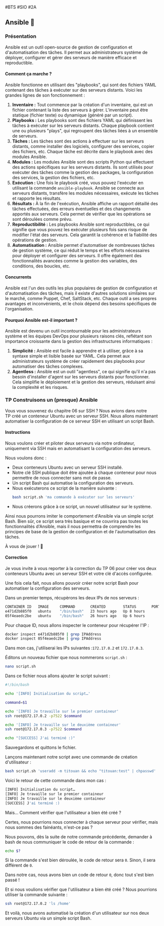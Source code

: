 #BTS #SIO #2A 

## Ansible 🤖

### Présentation

Ansible est un outil open-source de gestion de configuration et d'automatisation des tâches. Il permet aux administrateurs système de déployer, configurer et gérer des serveurs de manière efficace et reproductible.

#### Comment ça marche ?

Ansible fonctionne en utilisant des "playbooks", qui sont des fichiers YAML contenant des tâches à exécuter sur des serveurs distants. Voici les grandes lignes de son fonctionnement :

1. **Inventaire :** Tout commence par la création d'un inventaire, qui est un fichier contenant la liste des serveurs à gérer. L'inventaire peut être statique (fichier texte) ou dynamique (généré par un script).
2. **Playbooks :** Les playbooks sont des fichiers YAML qui définissent les tâches à exécuter sur les serveurs distants. Chaque playbook contient une ou plusieurs "plays", qui regroupent des tâches liées à un ensemble de serveurs.
3. **Tâches :** Les tâches sont des actions à effectuer sur les serveurs distants, comme installer des logiciels, configurer des services, copier des fichiers, etc. Chaque tâche est décrite dans le playbook avec des modules Ansible.
4. **Modules :** Les modules Ansible sont des scripts Python qui effectuent des actions spécifiques sur les serveurs distants. Ils sont utilisés pour exécuter des tâches comme la gestion des packages, la configuration des services, la gestion des fichiers, etc.
5. **Exécution :** Une fois le playbook créé, vous pouvez l'exécuter en utilisant la commande `ansible-playbook`. Ansible se connecte aux serveurs distants, transfère les modules nécessaires, exécute les tâches et rapporte les résultats.
6. **Résultats :** À la fin de l'exécution, Ansible affiche un rapport détaillé des tâches effectuées, des erreurs éventuelles et des changements apportés aux serveurs. Cela permet de vérifier que les opérations se sont déroulées comme prévu.
7. **Reproductibilité :** Les playbooks Ansible sont reproductibles, ce qui signifie que vous pouvez les exécuter plusieurs fois sans risque de modifier l'état des serveurs. Cela garantit la cohérence et la fiabilité des opérations de gestion.
8. **Automatisation :** Ansible permet d'automatiser de nombreuses tâches de gestion système, ce qui réduit le temps et les efforts nécessaires pour déployer et configurer des serveurs. Il offre également des fonctionnalités avancées comme la gestion des variables, des conditions, des boucles, etc.

#### Concurrents

Ansible est l'un des outils les plus populaires de gestion de configuration et d'automatisation des tâches, mais il existe d'autres solutions similaires sur le marché, comme Puppet, Chef, SaltStack, etc. Chaque outil a ses propres avantages et inconvénients, et le choix dépend des besoins spécifiques de l'organisation.

#### Pourquoi Ansible est-il important ?

Ansible est devenu un outil incontournable pour les administrateurs système et les équipes DevOps pour plusieurs raisons clés, reflétant son importance croissante dans la gestion des infrastructures informatiques :

1. **Simplicité :** Ansible est facile à apprendre et à utiliser, grâce à sa syntaxe simple et lisible basée sur YAML. Cela permet aux administrateurs système de créer rapidement des playbooks pour automatiser des tâches complexes.
2. **Agentless :** Ansible est un outil "agentless", ce qui signifie qu'il n'a pas besoin d'installer d'agent sur les serveurs distants pour fonctionner. Cela simplifie le déploiement et la gestion des serveurs, réduisant ainsi la complexité et les risques.

### TP Construisons un (presque) Ansible

Vous vous souvenez du chapitre 06 sur SSH ? Nous avions dans notre TP créé un conteneur Ubuntu avec un serveur SSH. Nous allons maintenant automatiser la configuration de ce serveur SSH en utilisant un script Bash.

#### Instructions

Nous voulons créer et piloter deux serveurs via notre ordinateur, uniquement via SSH mais en automatisant la configuration des serveurs.

Nous voulons donc :
- Deux conteneurs Ubuntu avec un serveur SSH installé.
- Notre clé SSH publique doit être ajoutée à chaque conteneur pour nous permettre de nous connecter sans mot de passe.
- Un script Bash qui automatise la configuration des serveurs.
- Nous exécuterons ce script de la manière suivante :
  ```bash
  bash script.sh 'ma commande à exécuter sur les serveurs'
  ```
- Nous créerons grâce à ce script, un nouvel utilisateur sur le système.

Ainsi nous pourrons imiter le comportement d'Ansible via un simple script Bash. Bien sûr, ce script sera très basique et ne couvrira pas toutes les fonctionnalités d'Ansible, mais il nous permettra de comprendre les principes de base de la gestion de configuration et de l'automatisation des tâches.

À vous de jouer ! 🚀

#### Correction 

Je vous invite à vous reporter à la correction du TP 06 pour créer vos deux conteneurs Ubuntu avec un serveur SSH et votre clé d'accès configurée.

Une fois cela fait, nous allons pouvoir créer notre script Bash pour automatiser la configuration des serveurs.

Dans un premier temps, récupèrons les deux IPs de nos serveurs :
```bash
CONTAINER ID   IMAGE     COMMAND       CREATED        STATUS       PORTS     NAMES
e471d2b885f0   ubuntu    "/bin/bash"   23 hours ago   Up 8 hours             ecstatic_shirley
05f4eaedc2be   ubuntu    "/bin/bash"   26 hours ago   Up 6 hours             beautiful_bartik
```

Pour chaque ID, nous allons inspecter le conteneur pour récupérer l'IP :
```bash
docker inspect e471d2b885f0 | grep IPAddress
docker inspect 05f4eaedc2be | grep IPAddress
```

Dans mon cas, j'utiliserai les IPs suivantes :`172.17.0.2` et `172.17.0.3`.

Éditons un nouveau fichier que nous nommerons `script.sh` :
```bash
nano script.sh
```

Dans ce fichier nous allons ajouter le script suivant :
```bash
#!/bin/bash

echo '[INFO] Initialisation du script…'

command=$1

echo '[INFO] Je travaille sur le premier containeur'
ssh root@172.17.0.2 -p7522 $command

echo '[INFO] Je travaille sur le deuxième containeur'
ssh root@172.17.0.3 -p7522 $command

echo "[SUCCESS] J'ai terminé :)"
```

Sauvegardons et quittons le fichier.

Lançons maintenant notre script avec une commande de création d'utilisateur :
```bash
bash script.sh 'useradd -m titouan && echo "titouan:test" | chpasswd'
```

Voici le retour de cette commande dans mon cas :
```bash
[INFO] Initialisation du script…
[INFO] Je travaille sur le premier containeur
[INFO] Je travaille sur le deuxième containeur
[SUCCESS] J'ai terminé :)
```

Mais… Comment vérifier que l'utilisateur a bien été créé ?

Certes, nous pourrions nous connecter à chaque serveur pour vérifier, mais nous sommes des fainéants, n'est-ce pas ?

Nous pouvons, dès la suite de notre commande précédente, demander à bash de nous communiquer le code de retour de la commande :
```bash
echo $?
```

Si la commande s'est bien déroulée, le code de retour sera `0`. Sinon, il sera différent de `0`.

Dans notre cas, nous avons bien un code de retour `0`, donc tout s'est bien passé !

Et si nous voulions vérifier que l'utilisateur a bien été créé ? Nous pourrions utiliser la commande suivante :
```bash
ssh root@172.17.0.2 'ls /home'
```


Et voilà, nous avons automatisé la création d'un utilisateur sur nos deux serveurs Ubuntu via un simple script Bash.